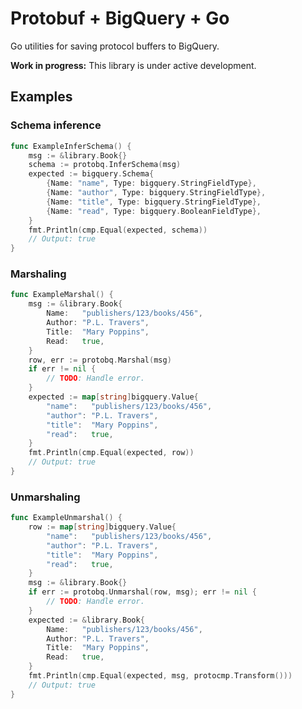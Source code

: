 # Protobuf + BigQuery + Go

Go utilities for saving protocol buffers to BigQuery.

**Work in progress:** This library is under active development.

## Examples

### Schema inference

```go
func ExampleInferSchema() {
	msg := &library.Book{}
	schema := protobq.InferSchema(msg)
	expected := bigquery.Schema{
		{Name: "name", Type: bigquery.StringFieldType},
		{Name: "author", Type: bigquery.StringFieldType},
		{Name: "title", Type: bigquery.StringFieldType},
		{Name: "read", Type: bigquery.BooleanFieldType},
	}
	fmt.Println(cmp.Equal(expected, schema))
	// Output: true
}
```

### Marshaling

```go
func ExampleMarshal() {
	msg := &library.Book{
		Name:   "publishers/123/books/456",
		Author: "P.L. Travers",
		Title:  "Mary Poppins",
		Read:   true,
	}
	row, err := protobq.Marshal(msg)
	if err != nil {
		// TODO: Handle error.
	}
	expected := map[string]bigquery.Value{
		"name":   "publishers/123/books/456",
		"author": "P.L. Travers",
		"title":  "Mary Poppins",
		"read":   true,
	}
	fmt.Println(cmp.Equal(expected, row))
	// Output: true
}
```

### Unmarshaling

```go
func ExampleUnmarshal() {
	row := map[string]bigquery.Value{
		"name":   "publishers/123/books/456",
		"author": "P.L. Travers",
		"title":  "Mary Poppins",
		"read":   true,
	}
	msg := &library.Book{}
	if err := protobq.Unmarshal(row, msg); err != nil {
		// TODO: Handle error.
	}
	expected := &library.Book{
		Name:   "publishers/123/books/456",
		Author: "P.L. Travers",
		Title:  "Mary Poppins",
		Read:   true,
	}
	fmt.Println(cmp.Equal(expected, msg, protocmp.Transform()))
	// Output: true
}
```
